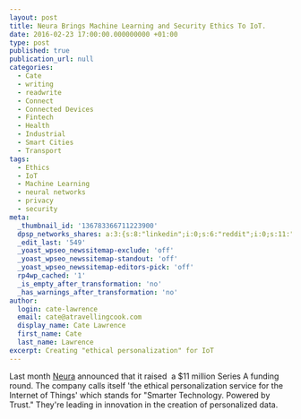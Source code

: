 ```yaml
---
layout: post
title: Neura Brings Machine Learning and Security Ethics To IoT.
date: 2016-02-23 17:00:00.000000000 +01:00
type: post
published: true
publication_url: null
categories:
  - Cate
  - writing
  - readwrite
  - Connect
  - Connected Devices
  - Fintech
  - Health
  - Industrial
  - Smart Cities
  - Transport
tags:
  - Ethics
  - IoT
  - Machine Learning
  - neural networks
  - privacy
  - security
meta:
  _thumbnail_id: '136783366711223900'
  dpsp_networks_shares: a:3:{s:8:"linkedin";i:0;s:6:"reddit";i:0;s:11:"google-plus";i:0;}
  _edit_last: '549'
  _yoast_wpseo_newssitemap-exclude: 'off'
  _yoast_wpseo_newssitemap-standout: 'off'
  _yoast_wpseo_newssitemap-editors-pick: 'off'
  rp4wp_cached: '1'
  _is_empty_after_transformation: 'no'
  _has_warnings_after_transformation: 'no'
author:
  login: cate-lawrence
  email: cate@atravellingcook.com
  display_name: Cate Lawrence
  first_name: Cate
  last_name: Lawrence
excerpt: Creating "ethical personalization" for IoT
---
```


Last month [Neura](http://www.theneura.com/) announced that it raised  a
$11 million Series A funding round. The company calls itself 'the
ethical personalization service for the Internet of Things' which stands
for "Smarter Technology. Powered by Trust." They're leading in
innovation in the creation of personalized data.
